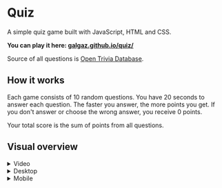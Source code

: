 # Quiz

A simple quiz game built with JavaScript, HTML and CSS.

**You can play it here: [galgaz.github.io/quiz/](https://galgaz.github.io/quiz/)**

Source of all questions is [Open Trivia Database](https://opentdb.com).


## How it works

Each game consists of 10 random questions. You have 20 seconds to answer each question. The faster you answer, the more points you get. If you don't answer or choose the wrong answer, you receive 0 points.

Your total score is the sum of points from all questions.


## Visual overview

<details>
<summary>Video</summary>

<video width="100%" controls>
    <source src="https://galgaz.github.io/quiz/screenshots/video.mp4" type="video/mp4">
</video>

</details>

<details>
<summary>Desktop</summary>

| ![](screenshots/quizDesktop01.png) | ![](screenshots/quizDesktop02.png) |
|------------------------------------|------------------------------------|
| ![](screenshots/quizDesktop03.png) | ![](screenshots/quizDesktop04.png) |


</details>

<details>
<summary>Mobile</summary>

| ![](screenshots/quizMobile01.png) | ![](screenshots/quizMobile02.png) | ![](screenshots/quizMobile03.png) | ![](screenshots/quizMobile04.png) |
|-----------------------------------|-----------------------------------|-----------------------------------|-----------------------------------|

</details>